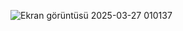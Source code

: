 ![Ekran görüntüsü 2025-03-27 010137](https://github.com/user-attachments/assets/efb08e28-1156-49b9-99a6-d2d2f3669e28)
